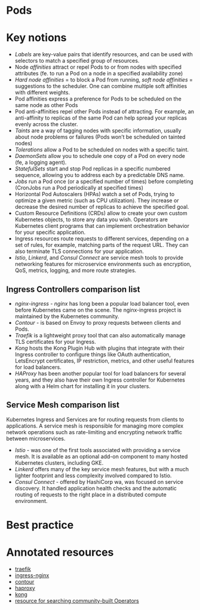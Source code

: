 # Pods

# Key notions

* _Labels_ are key-value pairs that identify resources, and can be used with selectors to match a specified group of resources.
* Node _affinities_ attract or repel Pods to or from nodes with specified attributes (fe. to run a Pod on a node in a specified availability zone)
* _Hard node affinities_ = to block a Pod from running, _soft node affinities_ = suggestions to the scheduler. One can combine multiple soft affinities
with different weights.
* Pod affinities express a preference for Pods to be scheduled on the same node as other Pods
* Pod anti-affinities repel other Pods instead of attracting. For example, an anti-affinity to replicas of the same Pod 
  can help spread your replicas evenly across the cluster.
* _Taints_ are a way of tagging nodes with specific information, usually about node problems or failures (Pods won’t be scheduled on tainted nodes)
* _Tolerations_ allow a Pod to be scheduled on nodes with a specific taint. 
* _DaemonSets_ allow you to schedule one copy of a Pod on every node (fe, a logging agent).
* _StatefulSets_ start and stop Pod replicas in a specific numbered sequence, allowing you to address each by a predictable DNS name. 
* _Jobs_ run a Pod once (or a specified number of times) before completing (CronJobs run a Pod periodically at specified times)
* Horizontal Pod Autoscalers (HPAs) watch a set of Pods, trying to optimize a given metric (such as CPU utilization). 
  They increase or decrease the desired number of replicas to achieve the specified goal.
* Custom Resource Definitions (CRDs) allow to create your own custom Kubernetes objects, to store any data you wish. 
  Operators are Kubernetes client programs that can implement orchestration behavior for your specific application. 
* Ingress resources route requests to different services, depending on a set of rules, for example, matching parts of the request URL. 
  They can also terminate TLS connections for your application.
* _Istio_, _Linkerd_, and _Consul Connect_ are service mesh tools to provide networking features for microservice environments such as encryption, QoS,
metrics, logging, and more route strategies.

## Ingress Controllers comparison list

* _nginx-ingress_ - _nginx_ has long been a popular load balancer tool, even before Kubernetes came on the scene. 
The nginx-ingress project is maintained by the Kubernetes community.
* _Contour_ - is based on Envoy to proxy requests between clients and Pods.
* _Traefik_ is a lightweight proxy tool that can also automatically manage TLS certificates for your Ingress.
* _Kong_ hosts the Kong Plugin Hub with plugins that integrate with their Ingress controller to configure things like OAuth authentication, 
  LetsEncrypt certificates, IP restriction, metrics, and other useful features for load balancers.
* _HAProxy_ has been another popular tool for load balancers for several years, 
  and they also have their own Ingress controller for Kubernetes along with a Helm chart for installing it in your clusters.

## Service Mesh comparison list

Kubernetes Ingress and Services are for routing requests from clients to applications. A service mesh is responsible 
for managing more complex network operations such as rate-limiting and encrypting network traffic between microservices.

* _Istio_ - was one of the first tools associated with providing a service mesh. 
  It is available as an optional add-on component to many hosted Kubernetes clusters, including GKE. 
* _Linkerd_ offers many of the key service mesh features, but with a much lighter footprint and less complexity involved compared to Istio. 
* _Consul Connect_ - offered by HashiCorp wa, was focused on service discovery. 
  It handled application health checks and the automatic routing of requests to the right place in a distributed
compute environment. 

# Best practice


# Annotated resources

* [traefik](https://doc.traefik.io/traefik/providers/kubernetes-ingress/)
* [ingress-nginx](https://github.com/kubernetes/ingress-nginx)
* [contour](https://github.com/projectcontour/contour)
* [haproxy](https://haproxy-ingress.github.io/docs/)
* [kong](https://github.com/Kong/kubernetes-ingress-controller)
* [resource for searching community-built Operators](https://operatorHub.io)